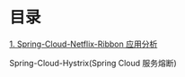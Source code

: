 # 目录

[1. Spring-Cloud-Netflix-Ribbon 应用分析](https://freelymajorparus.github.io/nipponia/Spring-Cloud-Ribbon.html)

Spring-Cloud-Hystrix(Spring Cloud 服务熔断)
